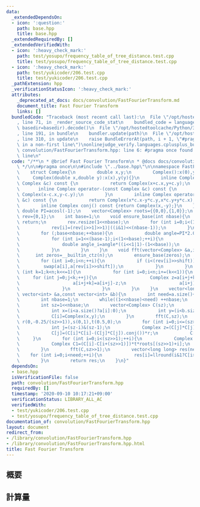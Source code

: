 ```yaml
---
data:
  _extendedDependsOn:
  - icon: ':question:'
    path: base.hpp
    title: base.hpp
  _extendedRequiredBy: []
  _extendedVerifiedWith:
  - icon: ':heavy_check_mark:'
    path: test/yosupo/frequency_table_of_tree_distance.test.cpp
    title: test/yosupo/frequency_table_of_tree_distance.test.cpp
  - icon: ':heavy_check_mark:'
    path: test/yukicoder/206.test.cpp
    title: test/yukicoder/206.test.cpp
  _pathExtension: hpp
  _verificationStatusIcon: ':heavy_check_mark:'
  attributes:
    _deprecated_at_docs: docs/convolution/FastFourierTransform.md
    document_title: Fast Fourier Transform
    links: []
  bundledCode: "Traceback (most recent call last):\n  File \"/opt/hostedtoolcache/Python/3.8.5/x64/lib/python3.8/site-packages/onlinejudge_verify/documentation/build.py\"\
    , line 71, in _render_source_code_stat\n    bundled_code = language.bundle(stat.path,\
    \ basedir=basedir).decode()\n  File \"/opt/hostedtoolcache/Python/3.8.5/x64/lib/python3.8/site-packages/onlinejudge_verify/languages/cplusplus.py\"\
    , line 191, in bundle\n    bundler.update(path)\n  File \"/opt/hostedtoolcache/Python/3.8.5/x64/lib/python3.8/site-packages/onlinejudge_verify/languages/cplusplus_bundle.py\"\
    , line 310, in update\n    raise BundleErrorAt(path, i + 1, \"#pragma once found\
    \ in a non-first line\")\nonlinejudge_verify.languages.cplusplus_bundle.BundleErrorAt:\
    \ convolution/FastFourierTransform.hpp: line 6: #pragma once found in a non-first\
    \ line\n"
  code: "/**\n * @brief Fast Fourier Transform\n * @docs docs/convolution/FastFourierTransform.md\n\
    \ */\n\n#pragma once\n\n#include \"../base.hpp\"\n\nnamespace FastFourierTransform{\n\
    \    struct Complex{\n        double x,y;\n        Complex():x(0),y(0){}\n   \
    \     Complex(double x,double y):x(x),y(y){}\n        inline Complex operator+(const\
    \ Complex &c) const {\n            return Complex(x+c.x,y+c.y);\n        }\n \
    \       inline Complex operator-(const Complex &c) const {\n            return\
    \ Complex(x-c.x,y-c.y);\n        }\n        inline Complex operator*(const Complex\
    \ &c) const {\n            return Complex(x*c.x-y*c.y,x*c.y+y*c.x);\n        }\n\
    \        inline Complex conj() const {return Complex(x,-y);}\n    };\n    const\
    \ double PI=acosl(-1);\n    vector<Complex> roots={{0,0},{1,0}};\n    vector<int>\
    \ rev={0,1};\n    int base=1;\n    void ensure_base(int nbase){\n        if (nbase<=base)\
    \ return;\n        rev.resize(1<<nbase);\n        for (int i=0;i<(1<<nbase);++i){\n\
    \            rev[i]=(rev[i>>1]>>1)|((i&1)<<(nbase-1));\n        }\n        roots.resize(1<<nbase);\n\
    \        for (;base<nbase;++base){\n            double angle=PI*2.0/(1<<(base+1));\n\
    \            for (int i=1<<(base-1);i<(1<<base);++i){\n                roots[i<<1]=roots[i];\n\
    \                double angle_i=angle*((i<<1|1)-(1<<base));\n                roots[i<<1|1]=Complex(cos(angle_i),sin(angle_i));\n\
    \            }\n        }\n    }\n    void fft(vector<Complex> &a,int n){\n  \
    \      int zeros=__builtin_ctz(n);\n        ensure_base(zeros);\n        int shift=base-zeros;\n\
    \        for (int i=0;i<n;++i){\n            if (i<(rev[i]>>shift)){\n       \
    \         swap(a[i],a[rev[i]>>shift]);\n            }\n        }\n        for\
    \ (int k=1;k<n;k<<=1){\n            for (int i=0;i<n;i+=(k<<1)){\n           \
    \     for (int j=0;j<k;++j){\n                    Complex z=a[i+j+k]*roots[j+k];\n\
    \                    a[i+j+k]=a[i+j]-z;\n                    a[i+j]=a[i+j]+z;\n\
    \                }\n            }\n        }\n    }\n    vector<long long> multiply(const\
    \ vector<int> &a,const vector<int> &b){\n        int need=a.size()+b.size()-1;\n\
    \        int nbase=1;\n        while((1<<nbase)<need) ++nbase;\n        ensure_base(nbase);\n\
    \        int sz=1<<nbase;\n        vector<Complex> C(sz);\n        for (int i=0;i<sz;++i){\n\
    \            int x=(i<a.size()?a[i]:0);\n            int y=(i<b.size()?b[i]:0);\n\
    \            C[i]=Complex(x,y);\n        }\n        fft(C,sz);\n        Complex\
    \ r(0,-0.25/(sz>>1)),s(0,1),t(0.5,0);\n        for (int i=0;i<=(sz>>1);++i){\n\
    \            int j=(sz-i)&(sz-1);\n            Complex z=(C[j]*C[j]-(C[i]*C[i]).conj())*r;\n\
    \            C[j]=(C[i]*C[i]-(C[j]*C[j]).conj())*r;\n            C[i]=z;\n   \
    \     }\n        for (int i=0;i<(sz>>1);++i){\n            Complex C0=(C[i]+C[i+(sz>>1)])*t;\n\
    \            Complex C1=(C[i]-C[i+(sz>>1)])*t*roots[(sz>>1)+i];\n            C[i]=C0+C1*s;\n\
    \        }\n        fft(C,sz>>1);\n        vector<long long> res(need);\n    \
    \    for (int i=0;i<need;++i){\n            res[i]=llround(i&1?C[i>>1].y:C[i>>1].x);\n\
    \        }\n        return res;\n    }\n}"
  dependsOn:
  - base.hpp
  isVerificationFile: false
  path: convolution/FastFourierTransform.hpp
  requiredBy: []
  timestamp: '2020-09-10 10:17:21+09:00'
  verificationStatus: LIBRARY_ALL_AC
  verifiedWith:
  - test/yukicoder/206.test.cpp
  - test/yosupo/frequency_table_of_tree_distance.test.cpp
documentation_of: convolution/FastFourierTransform.hpp
layout: document
redirect_from:
- /library/convolution/FastFourierTransform.hpp
- /library/convolution/FastFourierTransform.hpp.html
title: Fast Fourier Transform
---
```

## 概要

## 計算量